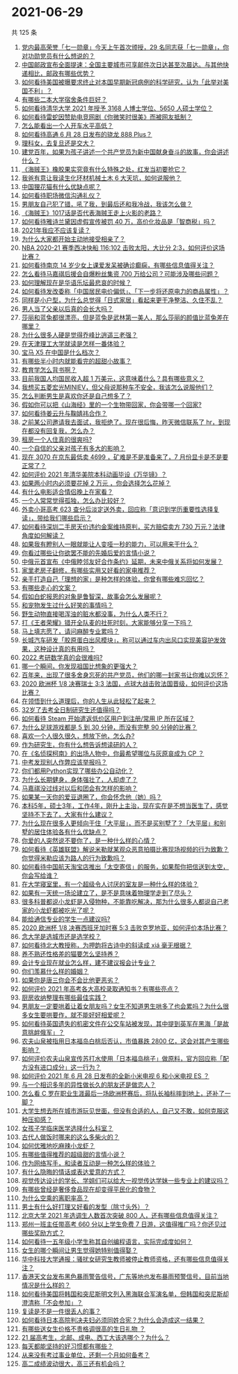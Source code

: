 # 2021-06-29

共 125 条

<!-- BEGIN -->
<!-- 最后更新时间 Tue Jun 29 2021 17:01:51 GMT+0800 (China Standard Time) -->

1. [党内最高荣誉「七一勋章」今天上午首次颁授，29
   名同志获「七一勋章」，你对功勋党员有什么想说的？](https://www.zhihu.com/question/468683456)
2. [中国邮政宣布全面提速：全国主要城市可享邮件次日达甚至次晨达。与其他快递相比，邮政有哪些优势？](https://www.zhihu.com/question/468495605)
3. [如何看待美国被曝要求终止对本国早期新冠病例的科学研究，认为「此举对美国不利」？](https://www.zhihu.com/question/468627372)
4. [有哪些二本大学宿舍条件巨好？](https://www.zhihu.com/question/374028292)
5. [如何看待清华大学 2021 年授予 3168 人博士学位、5650
   人硕士学位？](https://www.zhihu.com/question/468084761)
6. [如何看待雷蛇因赞助电竞网剧《你微笑时很美》而被网友抵制？](https://www.zhihu.com/question/468432056)
7. [怎么能看出一个人开车水平高低？](https://www.zhihu.com/question/390627646)
8. [如何看待高通 6 月 28 日发布的骁龙 888 Plus？](https://www.zhihu.com/question/468554670)
9. [理科女，去复旦还是交大？](https://www.zhihu.com/question/467187752)
10. [建党百年，如果为孩子讲述一个共产党员为新中国献身奋斗的故事，你会讲述什么？](https://www.zhihu.com/question/467167508)
11. [《海贼王》橡胶果实究竟有什么特殊之处，红发当初要抢它？](https://www.zhihu.com/question/467132666)
12. [我爸有意让我读生化环材机械土木 6 大天坑，如何说服他？](https://www.zhihu.com/question/468659467)
13. [中国狸花猫有什么优缺点呢？](https://www.zhihu.com/question/49379992)
14. [如何看待职场微信沟通礼仪？](https://www.zhihu.com/question/467777965)
15. [男朋友自己犯了错，吼了我，到最后还和我冷战，我该怎么做？](https://www.zhihu.com/question/309645402)
16. [《海贼王》1017话是否代表海贼王走上火影的老路？](https://www.zhihu.com/question/468180174)
17. [如何看待雅诗兰黛因虚假宣传被罚 40
    万，高价化妆品是「智商税」吗？](https://www.zhihu.com/question/468588693)
18. [2021年我应不应该复读？](https://www.zhihu.com/question/466781572)
19. [为什么大家都开始主动地接受相亲了？](https://www.zhihu.com/question/455245266)
20. [NBA 2020-21 赛季西决快船 116:102 击败太阳，大比分
    2:3，如何评价这场比赛？](https://www.zhihu.com/question/468676872)
21. [如何看待南京 14
    岁少女上课爱发呆被确诊癫痫，有哪些信息值得关注？](https://www.zhihu.com/question/468699123)
22. [怎么看待马嘉祺后援会自爆粉丝集资 700
    万给公司？可能涉及哪些问题？](https://www.zhihu.com/question/468354788)
23. [如何理解现在是华语乐坛最悲哀的时候？](https://www.zhihu.com/question/358590192)
24. [如何看待发改委称「中国居民电价偏低」、「下一步将还原电力的商品属性」？](https://www.zhihu.com/question/468425398)
25. [同样是小户型，为什么总觉得「日式家居」看起来更干净整洁、久住不乱？](https://www.zhihu.com/question/456011068)
26. [男人当了父亲以后真的会长大吗？](https://www.zhihu.com/question/440051636)
27. [莎丽和蓝兔都很漂亮，但是蓝兔是武林第一美人，那么莎丽的颜值比蓝兔差在哪里？](https://www.zhihu.com/question/457762212)
28. [为什么很多人硬是觉得乔峰比逍遥三老强？](https://www.zhihu.com/question/317690706)
29. [在天津理工大学就读是怎样一番体验？](https://www.zhihu.com/question/26561353)
30. [宝马 X5 在中国是什么档次？](https://www.zhihu.com/question/458266368)
31. [有哪些半小时内就能看完的超甜小故事？](https://www.zhihu.com/question/443425789)
32. [教育学怎么背书啊？](https://www.zhihu.com/question/462842524)
33. [目前我国人均国民收入超 1 万美元，这意味着什么？具有哪些意义？](https://www.zhihu.com/question/468450279)
34. [我想买五菱宏光MINIEV，但父母说那种车不安全，我该怎么说服他们？](https://www.zhihu.com/question/414846696)
35. [怎么判断男生是喜欢你还是自己想多了？](https://www.zhihu.com/question/357688189)
36. [假如你可以把《山海经》里的一个生物带回家，你会带哪一个回家?](https://www.zhihu.com/question/430567730)
37. [如何看待姜云升与鞠婧祎合作？](https://www.zhihu.com/question/468558229)
38. [之前某公司邀请我去面试，我拒绝了。现在很后悔，昨天微信联系了
    hr，到现在都没有回复我，怎么办？](https://www.zhihu.com/question/458631006)
39. [租房一个人住真的很爽吗?](https://www.zhihu.com/question/438872326)
40. [一个自信的父亲对孩子有多大的影响？](https://www.zhihu.com/question/445063546)
41. [现在 3070 在京东最低卖 4699 ，矿难是不是准备来了，7
    月份显卡是不是要正常了？](https://www.zhihu.com/question/467075661)
42. [如何评价 2021 年清华美院本科动画毕设《万华镜》？](https://www.zhihu.com/question/468063157)
43. [如果两小时内必须要花掉 2 万元 ，你会选择怎么花掉？](https://www.zhihu.com/question/467133296)
44. [有什么电影适合情侣晚上在家看？](https://www.zhihu.com/question/358887778)
45. [一个人常常觉得孤独，怎么办比较好？](https://www.zhihu.com/question/466216274)
46. [外卖小哥高考 623
    查分后淡定送外卖，回应称「意识到学历重要性选择复读」，带给我们哪些启示？](https://www.zhihu.com/question/468210688)
47. [如何看待深圳二手房天价违约金案维持原判，买方赔偿卖方 730
    万元？法律角度如何解读？](https://www.zhihu.com/question/467970031)
48. [如果我有瞪别人一眼就能让人变哑一秒的能力，可以用来干什么？](https://www.zhihu.com/question/467119229)
49. [你看过哪些让你欲罢不能的先婚后爱的言情小说？](https://www.zhihu.com/question/346921290)
50. [中俄元首宣布《中俄睦邻友好合作条约》延期，未来中俄关系将如何发展？](https://www.zhihu.com/question/468541198)
51. [家里老房子翻修，有哪些实用又好看的家电推荐？](https://www.zhihu.com/question/451819896)
52. [亲手打造自己「理想的家」是种怎样的体验，你曾有哪些难忘回忆？](https://www.zhihu.com/question/463830280)
53. [有哪些走心的文案？](https://www.zhihu.com/question/462263149)
54. [假如白蛇报恩的对象是鲁智深，故事会怎么发展呢？](https://www.zhihu.com/question/466621316)
55. [和宠物发生过什么好笑的事情吗？](https://www.zhihu.com/question/465343581)
56. [野生动物直接喝浑浊的脏水都没事，为什么人类不行？](https://www.zhihu.com/question/467873816)
57. [打《王者荣耀》错开全队麦的社死时刻，大家能够分享一下吗？](https://www.zhihu.com/question/467240578)
58. [马上填志愿了，请问麻醉专业累吗？](https://www.zhihu.com/question/467605351)
59. [长城汽车研发「胶原蛋白出风模块」，称可以通过车内出风口实现美容护发效果，这种设计真的有用吗？](https://www.zhihu.com/question/468453344)
60. [2022 考研数学真的会很难吗?](https://www.zhihu.com/question/443533627)
61. [哪一个瞬间，你发现祖国比想象的更强大？](https://www.zhihu.com/question/446190780)
62. [百年来，出现了很多舍身忘死的共产党员，他们的哪一封家书让你难以忘怀？](https://www.zhihu.com/question/460072405)
63. [2020 欧洲杯 1/8 决赛瑞士 3:3
    法国，点球大战击败法国晋级，如何评价这场比赛？](https://www.zhihu.com/question/468661462)
64. [在领悟到什么道理后，你的人生从此轻松了起来？](https://www.zhihu.com/question/467881890)
65. [32岁了去考全日制研究生还值得吗？](https://www.zhihu.com/question/451229926)
66. [如何看待 Steam 开始遣返低价区用户到注册/常用 IP
    所在区域？](https://www.zhihu.com/question/468158380)
67. [为什么足球游戏都是 5 到 30 分钟，而没有完整 90
    分钟的比赛？](https://www.zhihu.com/question/24892260)
68. [喜欢一个人很久很久，想放下他，怎么办?](https://www.zhihu.com/question/466116686)
69. [作为研究生，你有什么想告诉想读研的人？](https://www.zhihu.com/question/36447117)
70. [在《名侦探柯南》的出场人物中，你最希望哪位与灰原哀成为 CP ？](https://www.zhihu.com/question/466616308)
71. [中考发现别人作弊应该举报吗？](https://www.zhihu.com/question/466400208)
72. [你们都用Python实现了哪些办公自动化？](https://www.zhihu.com/question/441361902)
73. [为什么长期健身，身体强壮了，人却虚了？](https://www.zhihu.com/question/466730886)
74. [马嘉祺没过线对以后和团会有怎样的影响？](https://www.zhihu.com/question/467894496)
75. [如果某一天你的爱豆退圈了，你会怀念他（她）吗？](https://www.zhihu.com/question/442531619)
76. [本科5年，硕士3年，工作4年，刚升上主治，现在实在是不想当医生了，感觉坚持不下去了，大家有什么建议？](https://www.zhihu.com/question/466417334)
77. [为什么现在很多人更倾向于住「大平层」，而不是买别墅了？「大平层」和别墅的居住体验各有什么优缺点？](https://www.zhihu.com/question/457661420)
78. [你爱的人突然说不要你了，是一种什么样的心情？](https://www.zhihu.com/question/282403633)
79. [如何看待《英雄联盟》解说米勒就某观众恶意拍摄比赛现场视频的行为致歉？你觉得米勒应该为路人的行为致歉吗？](https://www.zhihu.com/question/468282086)
80. [如何看待中国航天淘宝店推出「太空寄信」的服务，如果帮你把信送到太空，你会写给谁？](https://www.zhihu.com/question/468406722)
81. [在大学寝室里，有一个超级令人讨厌的室友是一种什么样的体验？](https://www.zhihu.com/question/47757922)
82. [如果有一天统一场论建立了，是不是意味着物理学走到了尽头？](https://www.zhihu.com/question/464871344)
83. [很多科普都说小龙虾是入侵物种，不能靠吃解决，那为什么很多人都说自己老家的小龙虾都被吃光了呢？](https://www.zhihu.com/question/467101168)
84. [能给通信专业的学生一点建议吗?](https://www.zhihu.com/question/457152857)
85. [2020 欧洲杯 1/8 决赛西班牙加时赛 5:3
    击败克罗地亚，如何评价本场比赛？](https://www.zhihu.com/question/468516547)
86. [念大学是选城市还是选学校？](https://www.zhihu.com/question/47876709)
87. [如何看待北大教授称，为押韵将古诗中的斜读成 xiá 毫无根据？](https://www.zhihu.com/question/467044478)
88. [养不熟还性格差的猫要怎么坚持养？](https://www.zhihu.com/question/466457143)
89. [会计专业现在就业怎么样，建不建议报会计专业？](https://www.zhihu.com/question/333753646)
90. [你们羡慕什么样的婚姻？](https://www.zhihu.com/question/405234460)
91. [如果你是唐三你会不会比他更恶劣？](https://www.zhihu.com/question/467290587)
92. [如何评价 2021 年高考各大高校录取通知书？有哪些亮点？](https://www.zhihu.com/question/467432403)
93. [厨房收纳整理有哪些最佳实践？](https://www.zhihu.com/question/28173025)
94. [男朋友一定要哄着让着女朋友吗？女生不知道男生哄多了也会累吗？为什么很多女生要哄要作，就不能好好相爱呢？](https://www.zhihu.com/question/466945653)
95. [如何看待英国遗失的机密文件在公交车站被发现，其中提到英军在黑海「是故意挑衅俄军」？](https://www.zhihu.com/question/468251265)
96. [农夫山泉被指用日本福岛白桃后否认，市值暴跌 2800
    亿，这会对其产生哪些影响？](https://www.zhihu.com/question/468449453)
97. [如何评价农夫山泉宣传苏打水使用「日本福岛桃子」做原料，官方回应称「配方没有进口成分」这一行为？](https://www.zhihu.com/question/467945115)
98. [如何评价 2021 年 6 月 28 日发布的全新小米电视 6 和小米电视 ES
    ？](https://www.zhihu.com/question/468473231)
99. [与一个相识多年的异性做长久的朋友还是做恋人？](https://www.zhihu.com/question/304508082)
100. [怎么看 C
     罗在职业生涯最后一场欧洲杯赛后，将队长袖标摔到地上，还补了一脚？](https://www.zhihu.com/question/468365808)
101. [大学生想去所在城市游玩见世面，但没有合适的人，自己又不敢，如何克服这种压抑感？](https://www.zhihu.com/question/463867001)
102. [女孩子学临床医学选择什么科室？](https://www.zhihu.com/question/457985759)
103. [古代人做饭时哪来的这么多柴火的？](https://www.zhihu.com/question/51912831)
104. [如何优雅地吃麻辣小龙虾？](https://www.zhihu.com/question/31736204)
105. [有哪些值得推荐的超级甜的言情小说？](https://www.zhihu.com/question/386431503)
106. [作为网络写手，和读者互动是一种怎么样的体验？](https://www.zhihu.com/question/35051308)
107. [有什么隐晦的情话或表达爱意的方式？](https://www.zhihu.com/question/44085751)
108. [视觉传达设计的学长、学姐们可以给大一视觉传达学妹一些专业上的建议吗？](https://www.zhihu.com/question/394176760)
109. [有哪些曾经是奢侈食品现在却变得平民化的食物？](https://www.zhihu.com/question/466302067)
110. [为什么空乘的离职率高？](https://www.zhihu.com/question/311186930)
111. [男士有什么好打理又好看的发型（除寸头外）？](https://www.zhihu.com/question/34812534)
112. [北京大学 2021 年选调生人数首次突破 800
     人，还有哪些信息值得关注？](https://www.zhihu.com/question/468234668)
113. [郑州一班主任带高考 660 分以上学生免费 7
     日游，这值得推广吗？你还见过哪些奖励方式？](https://www.zhihu.com/question/467485052)
114. [如何看待一五年级小学生称其自创编程语言，实际完成度如何？](https://www.zhihu.com/question/466502198)
115. [女生的哪个瞬间让男生觉得她特别值得娶？](https://www.zhihu.com/question/278741502)
116. [华中科技大学通报：骚扰女研究生教师被停止教师资格，还有哪些信息值得关注？](https://www.zhihu.com/question/467613984)
117. [香港天文台发布黑色暴雨警告信号，广东等地也发布暴雨预警信号，目前当地情况是什么样的？](https://www.zhihu.com/question/468396807)
118. [如何看待美国将韩国和突尼斯明文列入黑海联合军演名单，但韩国和突尼斯却澄清称「不会参加」？](https://www.zhihu.com/question/466996002)
119. [复读是不是一件很丢人的事？](https://www.zhihu.com/question/467097025)
120. [如何看待日本高院判决夫妇必须同姓合宪？为什么会造成这一结果？](https://www.zhihu.com/question/467013995)
121. [有哪些送女生价格不贵格调很高的生日礼物 ？](https://www.zhihu.com/question/277831030)
122. [21 届高考生，北邮、成电、西工大该选哪个？为什么？](https://www.zhihu.com/question/467539471)
123. [每天都能坚持的好习惯都有哪些？](https://www.zhihu.com/question/465309453)
124. [从来没有考过事业单位，还剩一个月如何备考？](https://www.zhihu.com/question/351990894)
125. [高二成绩波动很大，高三还有机会吗？](https://www.zhihu.com/question/458288304)

<!-- END -->
